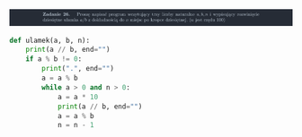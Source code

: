 <picture>
  <source srcset="../../srt/zbior_zadan/26.png" media="(prefers-color-scheme: light)">
  <source srcset="../../srt/zbior_zadan/black_26.png" media="(prefers-color-scheme: dark)">
  <img src="../../srt/zbior_zadan/black_26.png" alt="zadanie 26">
</picture>

```python
def ulamek(a, b, n):
    print(a // b, end="")
    if a % b != 0:
        print(".", end="")
        a = a % b
        while a > 0 and n > 0:
            a = a * 10
            print(a // b, end="")
            a = a % b
            n = n - 1

```